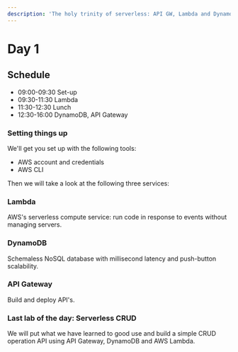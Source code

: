 ```yaml
---
description: 'The holy trinity of serverless: API GW, Lambda and DynamoDB.'
---
```


# Day 1

## Schedule

* 09:00-09:30 Set-up
* 09:30-11:30 Lambda
* 11:30-12:30 Lunch
* 12:30-16:00 DynamoDB, API Gateway

### Setting things up&#x20;

We'll get you set up with the following tools:

* AWS account and credentials
* AWS CLI&#x20;

Then we will take a look at the following three services:

### Lambda

AWS's serverless compute service: run code in response to events without managing servers.&#x20;

### DynamoDB

Schemaless NoSQL database with millisecond latency and push-button scalability.&#x20;

### API Gateway&#x20;

Build and deploy API's.&#x20;

### Last lab of the day: Serverless CRUD

We will put what we have learned to good use and build a simple CRUD operation API using API Gateway, DynamoDB and AWS Lambda.&#x20;

